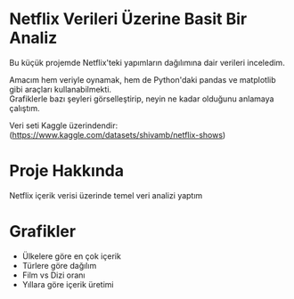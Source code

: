 # Netflix Verileri Üzerine Basit Bir Analiz

Bu küçük projemde Netflix'teki yapımların dağılımına dair verileri inceledim.

Amacım hem veriyle oynamak, hem de Python'daki pandas ve matplotlib gibi araçları kullanabilmekti.  
Grafiklerle bazı şeyleri görselleştirip, neyin ne kadar olduğunu anlamaya çalıştım.

Veri seti Kaggle üzerindendir: (https://www.kaggle.com/datasets/shivamb/netflix-shows)

# Proje Hakkında
Netflix içerik verisi üzerinde temel veri analizi yaptım

# Grafikler
- Ülkelere göre en çok içerik
- Türlere göre dağılım
- Film vs Dizi oranı
- Yıllara göre içerik üretimi